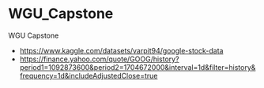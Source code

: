# WGU_Capstone
WGU Capstone

* https://www.kaggle.com/datasets/varpit94/google-stock-data
* https://finance.yahoo.com/quote/GOOG/history?period1=1092873600&period2=1704672000&interval=1d&filter=history&frequency=1d&includeAdjustedClose=true
